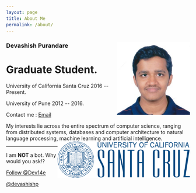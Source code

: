 ```yaml
---
layout: page
title: About Me
permalink: /about/
---
```


### Devashish Purandare <img style="float: right;" src="../assets/jpg/dp.jpg" height="200px">  

# Graduate Student.

University of California Santa Cruz 2016 -- Present.  

University of Pune 2012 -- 2016.

Contact me : <a href="mailto:&#100;&#101;&#118;&#097;&#115;&#104;&#105;&#115;&#104;&#046;&#112;&#117;&#114;&#097;&#110;&#100;&#097;&#114;&#101;+&#098;&#108;&#111;&#103;&#064;&#103;&#109;&#097;&#105;&#108;&#046;&#099;&#111;&#109;">Email</a>



My interests lie across the entire spectrum of computer science, ranging from distributed systems, databases and computer architecture to natural language processing, machine learning and artificial intelligence.  
<img style="float:right;" src="../assets/jpg/UC_Santa_Cruz_Vertical.png" height="100px" />

---
I am **NOT** a bot. Why would you ask!?

<a href="https://twitter.com/Dev14e" class="twitter-follow-button" data-show-count="false" data-size="large" data-dnt="true">Follow @Dev14e</a>
<script>!function(d,s,id){var js,fjs=d.getElementsByTagName(s)[0],p=/^http:/.test(d.location)?'http':'https';if(!d.getElementById(id)){js=d.createElement(s);js.id=id;js.src=p+'://platform.twitter.com/widgets.js';fjs.parentNode.insertBefore(js,fjs);}}(document, 'script', 'twitter-wjs');</script> <!-- Place this tag where you want the button to render. -->
<!-- Place this tag in your head or just before your close body tag. -->
<script async defer src="https://buttons.github.io/buttons.js"></script>
<a class="github-button" href="https://github.com/devashishp" data-style="mega">@devashishp</a>

<script src="//platform.linkedin.com/in.js" type="text/javascript"></script>
<script type="IN/MemberProfile" data-id="https://www.linkedin.com/in/devashishp" data-format="inline" data-related="false"></script>
